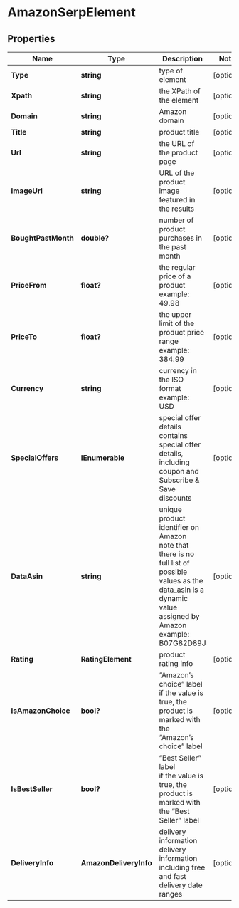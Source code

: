 # AmazonSerpElement


## Properties

| Name | Type | Description | Notes |
|------------ | ------------- | ------------- | -------------|
**Type** | **string** | type of element |[optional]|
**Xpath** | **string** | the XPath of the element |[optional]|
**Domain** | **string** | Amazon domain |[optional]|
**Title** | **string** | product title |[optional]|
**Url** | **string** | the URL of the product page |[optional]|
**ImageUrl** | **string** | URL of the product image featured in the results |[optional]|
**BoughtPastMonth** | **double?** | number of product purchases in the past month |[optional]|
**PriceFrom** | **float?** | the regular price of a product<br>example:<br>49.98 |[optional]|
**PriceTo** | **float?** | the upper limit of the product price range<br>example:<br>384.99 |[optional]|
**Currency** | **string** | currency in the ISO format<br>example:<br>USD |[optional]|
**SpecialOffers** | **IEnumerable<string>** | special offer details<br>contains special offer details, including coupon and Subscribe & Save discounts |[optional]|
**DataAsin** | **string** | unique product identifier on Amazon<br>note that there is no full list of possible values as the data_asin is a dynamic value assigned by Amazon<br>example:<br>B07G82D89J |[optional]|
**Rating** | **RatingElement** | product rating info |[optional]|
**IsAmazonChoice** | **bool?** | “Amazon’s choice” label<br>if the value is true, the product is marked with the “Amazon’s choice” label |[optional]|
**IsBestSeller** | **bool?** | “Best Seller” label<br>if the value is true, the product is marked with the “Best Seller” label |[optional]|
**DeliveryInfo** | **AmazonDeliveryInfo** | delivery information<br>delivery information including free and fast delivery date ranges |[optional]|